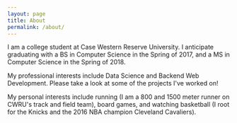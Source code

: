 ```yaml
---
layout: page
title: About
permalink: /about/
---
```


I am a college student at Case Western Reserve University. I anticipate graduating with a BS in Computer Science in the Spring of 2017, and a MS in Computer Science in the Spring of 2018.

My professional interests include Data Science and Backend Web Development. Please take a look at some of the projects I've worked on!

My personal interests include running (I am a 800 and 1500 meter runner on CWRU's track and field team), board games, and watching basketball (I root for the Knicks and the 2016 NBA champion Cleveland Cavaliers).